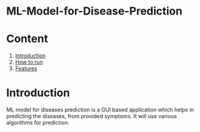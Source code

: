 # ML-Model-for-Disease-Prediction
# Content
1. [Introduction](#Introduction)
2. [How to run](#How-to-run)
3. [Features](#Features)

# Introduction
ML model for diseases prediction is a GUI based application which helps in predicting the diseases, from provided symptoms. It will use various algorithms for prediction.

